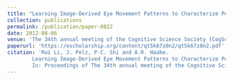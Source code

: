 ```yaml
---
title: "Learning Image-Derived Eye Movement Patterns to Characterize Perceptual Expertise"
collection: publications
permalink: /publication/paper-0022
date: 2012-08-06
venue: 'The 34th annual meeting of the Cognitive Science Society (CogSci 2012)'
paperurl: 'https://escholarship.org/content/qt5k67z0n2/qt5k67z0n2.pdf'
citation: 'Rui Li, J. Pelz, P-C. Shi and A.R. Haake.
        Learning Image-Derived Eye Movement Patterns to Characterize Perceptual Expertise.
        In: Proceedings of The 34th annual meeting of the Cognitive Science Society (CogSci 2012), 190-195, August 2012.'
---
```

